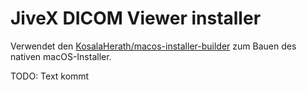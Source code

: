 # JiveX DICOM Viewer installer

Verwendet den
[KosalaHerath/macos-installer-builder](https://github.com/KosalaHerath/macos-installer-builder)
zum Bauen des nativen macOS-Installer.

TODO: Text kommt
